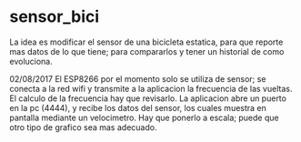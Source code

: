 # sensor_bici
La idea es modificar el sensor de una bicicleta estatica, para que reporte mas datos de lo que tiene; para compararlos y tener un historial de como evoluciona.

02/08/2017
El ESP8266 por el momento solo se utiliza de sensor; se conecta a la red wifi y transmite a la aplicacion la frecuencia de las vueltas. El calculo de la frecuencia hay que revisarlo.
La aplicacion abre un puerto en la pc (4444), y recibe los datos del sensor, los cuales muestra en pantalla mediante un velocimetro. Hay que ponerlo a escala; puede que otro tipo de grafico sea mas adecuado.
